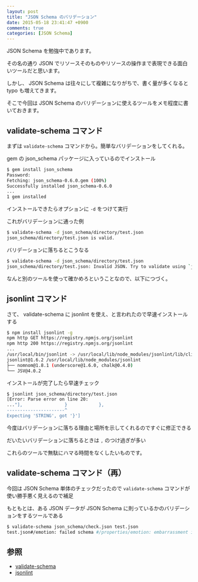 ```yaml
---
layout: post
title: "JSON Schema のバリデーション"
date: 2015-05-18 23:41:47 +0900
comments: true
categories: [JSON Schema]
---
```


JSON Schema を勉強中であります。

その名の通り JSON でリソースそのものやリソースの操作まで表現できる面白いツールだと思います。

しかし、 JSON Schema は往々にして複雑になりがちで、書く量が多くなると typo も増えてきます。

そこで今回は JSON Schema のバリデーションに使えるツールをメモ程度に書いておきます。


## validate-schema コマンド

まずは ``` validate-schema ``` コマンドから。簡単なバリデーションをしてくれる。

gem の json_schema パッケージに入っているのでインストール

```bash
$ gem install json_schema
Password:
Fetching: json_schema-0.6.0.gem (100%)
Successfully installed json_schema-0.6.0
...
1 gem installed
```

インストールできたらオプションに ``` -d ``` をつけて実行

これがバリデーションに通った例
```bash
$ validate-schema -d json_schema/directory/test.json
json_schema/directory/test.json is valid.
```

バリデーションに落ちるとこうなる

```bash
$ validate-schema -d json_schema/directory/test.json
json_schema/directory/test.json: Invalid JSON. Try to validate using `jsonlint`.
```

なんと別のツールを使って確かめろということなので、以下につづく。

## jsonlint コマンド

さて、 validate-schema に jsonlint を使え、と言われたので早速インストールする

```bash
$ npm install jsonlint -g
npm http GET https://registry.npmjs.org/jsonlint
npm http 200 https://registry.npmjs.org/jsonlint
...
/usr/local/bin/jsonlint -> /usr/local/lib/node_modules/jsonlint/lib/cli.js
jsonlint@1.6.2 /usr/local/lib/node_modules/jsonlint
├── nomnom@1.8.1 (underscore@1.6.0, chalk@0.4.0)
└── JSV@4.0.2
```

インストールが完了したら早速チェック

```bash
$ jsonlint json_schema/directory/test.json
[Error: Parse error on line 20:
..."],                }            },   
----------------------^
Expecting 'STRING', got '}']
```

今度はバリデーションに落ちる理由と場所を示してくれるのですぐに修正できる


だいたいバリデーションに落ちるときは ``` , ``` のつけ過ぎが多い

これらのツールで無駄にハマる時間をなくしたいものです。

## validate-schema コマンド（再）

今回は JSON Schema 単体のチェックだったので ``` validate-schema ``` コマンドが使い勝手悪く見えるので補足

もともとは、ある JSON データが JSON Schema に則っているかのバリデーションをするツールである

```bash
$ validate-schema json_schema/check.json test.json 
test.json#/emotion: failed schema #/properties/emotion: embarrassment is not a member of ["pleasure", "anger", "sadness", "enjoyment"].
```


## 参照
* [validate-schema](https://github.com/brandur/json_schema)
* [jsonlint](https://www.npmjs.com/package/jsonlint)

